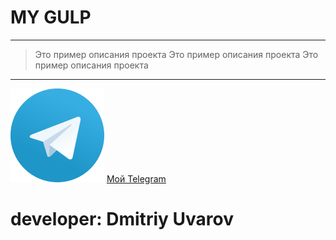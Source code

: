 # MY GULP
---
>Это пример описания проекта
>Это пример описания проекта
>Это пример описания проекта
---
![Мой Telegram](https://raw.githubusercontent.com/DmitryUvarov/gulp/38e7e049a27644e1aa53268e4096eeb7901e876e/telegram.svg) [Мой Telegram](https://t.me/uvarovdmitriy "Написать в Telegram")

# developer: Dmitriy Uvarov